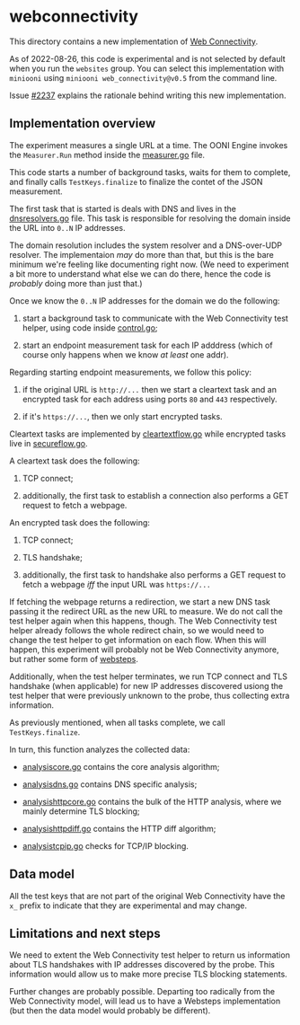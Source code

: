 # webconnectivity

This directory contains a new implementation of [Web Connectivity](
https://github.com/ooni/spec/blob/master/nettests/ts-017-web-connectivity.md).

As of 2022-08-26, this code is experimental and is not selected
by default when you run the `websites` group. You can select this
implementation with `miniooni` using `miniooni web_connectivity@v0.5`
from the command line.

Issue [#2237](https://github.com/ooni/probe/issues/2237) explains the rationale
behind writing this new implementation.

## Implementation overview

The experiment measures a single URL at a time. The OONI Engine invokes the
`Measurer.Run` method inside the [measurer.go](measurer.go) file.

This code starts a number of background tasks, waits for them to complete, and
finally calls `TestKeys.finalize` to finalize the contet of the JSON measurement.

The first task that is started is deals with DNS and lives in the
[dnsresolvers.go](dnsresolvers.go) file. This task is responsible for
resolving the domain inside the URL into `0..N` IP addresses.

The domain resolution includes the system resolver and a DNS-over-UDP
resolver. The implementaion _may_ do more than that, but this is the
bare minimum we're feeling like documenting right now. (We need to
experiment a bit more to understand what else we can do there, hence
the code is _probably_ doing more than just that.)

Once we know the `0..N` IP addresses for the domain we do the following:

1. start a background task to communicate with the Web Connectivity
test helper, using code inside [control.go](control.go);

2. start an endpoint measurement task for each IP adddress (which of
course only happens when we know _at least_ one addr).

Regarding starting endpoint measurements, we follow this policy:

1. if the original URL is `http://...` then we start a cleartext task
and an encrypted task for each address using ports `80` and `443`
respectively.

2. if it's `https://...`, then we only start encrypted tasks.

Cleartext tasks are implemented by [cleartextflow.go](cleartextflow.go) while
encrypted tasks live in [secureflow.go](secureflow.go).

A cleartext task does the following:

1. TCP connect;

2. additionally, the first task to establish a connection also performs
a GET request to fetch a webpage.

An encrypted task does the following:

1. TCP connect;

2. TLS handshake;

3. additionally, the first task to handshake also performs
a GET request to fetch a webpage _iff_ the input URL was `https://...`

If fetching the webpage returns a redirection, we start a new DNS task passing it
the redirect URL as the new URL to measure. We do not call the test helper again
when this happens, though. The Web Connectivity test helper already follows the whole
redirect chain, so we would need to change the test helper to get information on
each flow. When this will happen, this experiment will probably not be Web Connectivity
anymore, but rather some form of [websteps](https://github.com/bassosimone/websteps-illustrated/).

Additionally, when the test helper terminates, we run TCP connect and TLS handshake
(when applicable) for new IP addresses discovered usiong the test helper that were
previously unknown to the probe, thus collecting extra information.

As previously mentioned, when all tasks complete, we call `TestKeys.finalize`.

In turn, this function analyzes the collected data:

- [analysiscore.go](analysiscore.go) contains the core analysis algorithm;

- [analysisdns.go](analysisdns.go) contains DNS specific analysis;

- [analysishttpcore.go](analysishttpcore.go) contains the bulk of the HTTP
analysis, where we mainly determine TLS blocking;

- [analysishttpdiff.go](analysishttpdiff.go) contains the HTTP diff algorithm;

- [analysistcpip.go](analysistcpip.go) checks for TCP/IP blocking.

## Data model

All the test keys that are not part of the original Web Connectivity have
the `x_` prefix to indicate that they are experimental and may change.

## Limitations and next steps

We need to extent the Web Connectivity test helper to return us information
about TLS handshakes with IP addresses discovered by the probe. This information
would allow us to make more precise TLS blocking statements.

Further changes are probably possible. Departing too radically from the Web
Connectivity model, will lead us to have a Websteps implementation (but then
the data model would probably be different).
